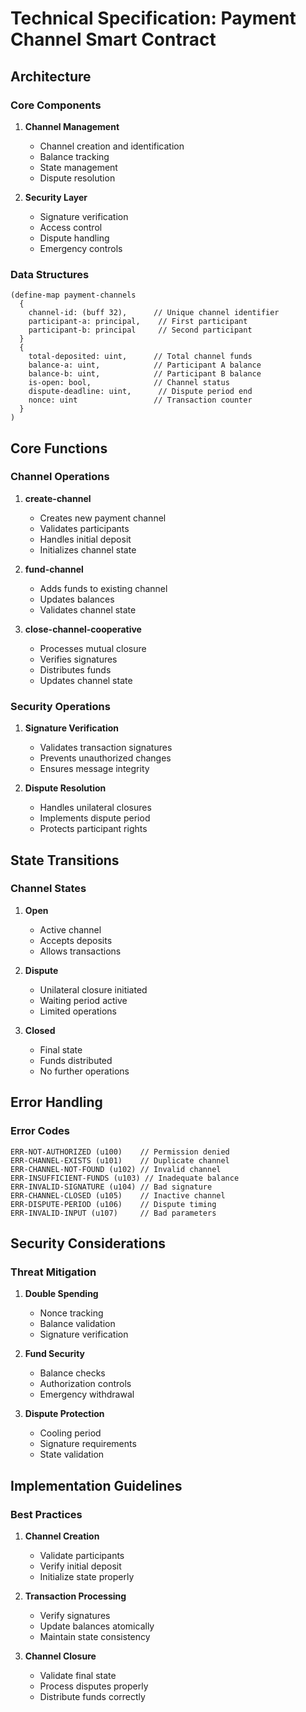 # Technical Specification: Payment Channel Smart Contract

## Architecture

### Core Components

1. **Channel Management**

   - Channel creation and identification
   - Balance tracking
   - State management
   - Dispute resolution

2. **Security Layer**
   - Signature verification
   - Access control
   - Dispute handling
   - Emergency controls

### Data Structures

```clarity
(define-map payment-channels
  {
    channel-id: (buff 32),      // Unique channel identifier
    participant-a: principal,    // First participant
    participant-b: principal     // Second participant
  }
  {
    total-deposited: uint,      // Total channel funds
    balance-a: uint,            // Participant A balance
    balance-b: uint,            // Participant B balance
    is-open: bool,              // Channel status
    dispute-deadline: uint,      // Dispute period end
    nonce: uint                 // Transaction counter
  }
)
```

## Core Functions

### Channel Operations

1. **create-channel**

   - Creates new payment channel
   - Validates participants
   - Handles initial deposit
   - Initializes channel state

2. **fund-channel**

   - Adds funds to existing channel
   - Updates balances
   - Validates channel state

3. **close-channel-cooperative**
   - Processes mutual closure
   - Verifies signatures
   - Distributes funds
   - Updates channel state

### Security Operations

1. **Signature Verification**

   - Validates transaction signatures
   - Prevents unauthorized changes
   - Ensures message integrity

2. **Dispute Resolution**
   - Handles unilateral closures
   - Implements dispute period
   - Protects participant rights

## State Transitions

### Channel States

1. **Open**

   - Active channel
   - Accepts deposits
   - Allows transactions

2. **Dispute**

   - Unilateral closure initiated
   - Waiting period active
   - Limited operations

3. **Closed**
   - Final state
   - Funds distributed
   - No further operations

## Error Handling

### Error Codes

```clarity
ERR-NOT-AUTHORIZED (u100)    // Permission denied
ERR-CHANNEL-EXISTS (u101)    // Duplicate channel
ERR-CHANNEL-NOT-FOUND (u102) // Invalid channel
ERR-INSUFFICIENT-FUNDS (u103) // Inadequate balance
ERR-INVALID-SIGNATURE (u104) // Bad signature
ERR-CHANNEL-CLOSED (u105)    // Inactive channel
ERR-DISPUTE-PERIOD (u106)    // Dispute timing
ERR-INVALID-INPUT (u107)     // Bad parameters
```

## Security Considerations

### Threat Mitigation

1. **Double Spending**

   - Nonce tracking
   - Balance validation
   - Signature verification

2. **Fund Security**

   - Balance checks
   - Authorization controls
   - Emergency withdrawal

3. **Dispute Protection**
   - Cooling period
   - Signature requirements
   - State validation

## Implementation Guidelines

### Best Practices

1. **Channel Creation**

   - Validate participants
   - Verify initial deposit
   - Initialize state properly

2. **Transaction Processing**

   - Verify signatures
   - Update balances atomically
   - Maintain state consistency

3. **Channel Closure**
   - Validate final state
   - Process disputes properly
   - Distribute funds correctly
